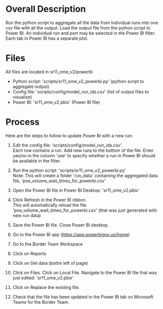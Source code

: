 

# Overall Description

Run the python script to aggregate all the data from individual runs into one csv file with all the output.
Load the output file from the python script to Power BI. 
An individual run and port may be selected in the Power BI filter.
Each tab in Power BI has a separate plot.


# Files

All files are located in sr11_ome_v2/powerbi

* Python script:	'scripts/sr11_ome_v2_powerbi.py' (python script to aggregate output)
* Config file:		'scripts/config/model_run_ids.csv' (list of output files to visualize) 
* Power BI:			'sr11_ome_v2.pbix' (Power BI file)

# Process

Here are the steps to follow to update Power BI with a new run:

1. Edit the config file:
				'scripts/config/model_run_ids.csv'.  
		Each row contains a run.  Add new runs to the bottom of the file. 
		Enter yes/no in the column 'use' to specify whether a run in Power BI should be available in the filter.

2. Run the python script:
				'scripts/sr11_ome_v2_powerbi.py'  
		Note: This will create a folder 'run_data' containing the aggregated data file, 'poe_volume_wait_times_for_powerbi.csv'


3. Open the Power BI file in Power BI Desktop: 
				'sr11_ome_v2.pbix'
				

4. Click Refresh in the Power BI ribbon.  
		This will automatically reload the file 'poe_volume_wait_times_for_powerbi.csv' (that was just generated with new run data)

5. Save the Power BI file. Close Power BI desktop.

6. Go to the Power BI app (https://app.powerbigov.us/home)

7. Go to the Border Team Workspace

8. Click on Reports

9. Click on Get data (bottm left of page)

10. Click on Files.  Click on Local File.  Navigate to the Power BI file that was just edited: 'sr11_ome_v2.pbix'

11. Click on Replace the existing file.

12. Check that the file has been updated in the Power BI tab on Microsoft Teams for the Border Team. 


